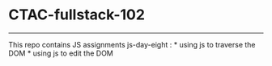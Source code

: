 # CTAC-fullstack-102
<hr>
This repo contains JS assignments
js-day-eight :
* using js to traverse the DOM
* using js to edit the DOM